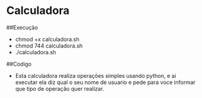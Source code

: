 # Calculadora

##Execução
- chmod +x calculadora.sh
- chmod 744 calculadora.sh
- ./calculadora.sh

##Codigo
- Esta calculadora realiza operações simples usando python, e ai executar ela diz qual o seu nome de usuario e pede para voce informar que tipo de operação quer realizar.


